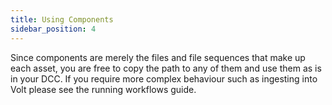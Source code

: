 ```yaml
---
title: Using Components
sidebar_position: 4
---
```


Since components are merely the files and file sequences that make up each asset, you are free to copy the path to any of them and use them as is in your DCC. If you require more complex behaviour such as ingesting into Volt please see the running workflows guide.
